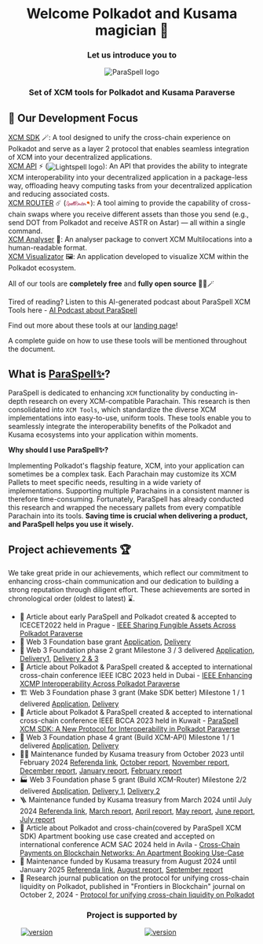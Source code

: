 <h1 align="center">
Welcome Polkadot and Kusama magician 👋
</h1>

<h3 align="center">
Let us introduce you to 
</h3>

<p align="center">
<img width="400" alt="ParaSpell logo" src="https://user-images.githubusercontent.com/55763425/251588903-bcf72b05-bdf7-46d8-b804-16b0e3236792.png">
</p>

<h3 align="center">
Set of XCM tools for Polkadot and Kusama Paraverse
</h3>

## 🧰 Our Development Focus
<ul style="list-style-type: none; padding: 0;">
  <li>
    <a href="https://github.com/paraspell/xcm-tools/tree/main/packages/sdk">XCM SDK</a> 🪄: A tool designed to unify the cross-chain experience on Polkadot and serve as a layer 2 protocol that enables seamless integration of XCM into your decentralized applications.
  </li>
  <li>
    <a href="https://github.com/paraspell/xcm-tools/tree/main/apps/xcm-api">XCM API</a> ⚡️ (<img width="50" alt="Lightspell logo" src="https://user-images.githubusercontent.com/55763425/251588168-4855abc3-445a-4207-9a65-e891975be62c.png" style="display: inline; vertical-align: middle; ">): An API that provides the ability to integrate XCM interoperability into your decentralized application in a package-less way, offloading heavy computing tasks from your decentralized application and reducing associated costs.
  </li>
  <li>
    <a href="https://github.com/paraspell/xcm-tools/tree/main/packages/xcm-router">XCM ROUTER</a> ☄️ (<img width="50" alt="Spellrouter logo" src="https://raw.githubusercontent.com/paraspell/presskit/refs/heads/main/logos_spellrouter/Full%20name.png" style="display: inline; vertical-align: middle;">): A tool aiming to provide the capability of cross-chain swaps where you receive different assets than those you send (e.g., send DOT from Polkadot and receive ASTR on Astar) — all within a single command.
  </li>
  <li>
    <a href="https://github.com/paraspell/xcm-tools/tree/main/packages/xcm-analyser">XCM Analyser</a> 🔎: An analyser package to convert XCM Multilocations into a human-readable format.
  </li>
  <li>
    <a href="https://github.com/paraspell/xcm-tools/tree/main/apps/visualizator-fe">XCM Visualizator</a> 🖼️: An application developed to visualize XCM within the Polkadot ecosystem.
  </li>
</ul>

All of our tools are **completely free** and **fully open source** 🧙‍♂️🪄

Tired of reading? Listen to this AI-generated podcast about ParaSpell XCM Tools here - [AI Podcast about ParaSpell](https://notebooklm.google.com/notebook/4707adaa-0abf-417d-b48f-0f387e3625d3/audio)

Find out more about these tools at our [landing page](https://paraspell.xyz)!

A complete guide on how to use these tools will be mentioned throughout the document.

## What is [ParaSpell✨](https://paraspell.xyz)?

ParaSpell is dedicated to enhancing `XCM` functionality by conducting in-depth research on every XCM-compatible Parachain. This research is then consolidated into `XCM Tools`, which standardize the diverse XCM implementations into easy-to-use, uniform tools. These tools enable you to seamlessly integrate the interoperability benefits of the Polkadot and Kusama ecosystems into your application within moments.

**Why should I use ParaSpell✨?**

Implementing Polkadot's flagship feature, XCM, into your application can sometimes be a complex task. Each Parachain may customize its XCM Pallets to meet specific needs, resulting in a wide variety of implementations. Supporting multiple Parachains in a consistent manner is therefore time-consuming. Fortunately, ParaSpell has already conducted this research and wrapped the necessary pallets from every compatible Parachain into its tools. **Saving time is crucial when delivering a product, and ParaSpell helps you use it wisely.**

## Project achievements 🏆

We take great pride in our achievements, which reflect our commitment to enhancing cross-chain communication and our dedication to building a strong reputation through diligent effort. These achievements are sorted in chronological order (oldest to latest) ⌛️.

- 📙 Article about early ParaSpell and Polkadot created & accepted to ICECET2022 held in Prague - [IEEE Sharing Fungible Assets Across Polkadot Paraverse](https://ieeexplore.ieee.org/document/9872938/)
- 🎈 Web 3 Foundation base grant [Application](https://github.com/w3f/Grants-Program/pull/1118), [Delivery](https://github.com/w3f/Grant-Milestone-Delivery/pull/584)
- 🔭 Web 3 Foundation phase 2 grant Milestone 3 / 3 delivered [Application](https://github.com/w3f/Grants-Program/pull/1245), [Delivery1](https://github.com/w3f/Grant-Milestone-Delivery/pull/670), [Delivery 2 & 3](https://github.com/w3f/Grant-Milestone-Delivery/pull/715) 
- 📕  Article about Polkadot & ParaSpell created & accepted to international cross-chain conference IEEE ICBC 2023 held in Dubai - [IEEE Enhancing XCMP Interoperability Across Polkadot Paraverse](https://ieeexplore.ieee.org/document/10174872)
- 🏗️ Web 3  Foundation phase 3 grant (Make SDK better) Milestone 1 / 1 delivered [Application](https://github.com/w3f/Grants-Program/pull/1589), [Delivery](https://github.com/w3f/Grant-Milestone-Delivery/pull/836)
- 📘 Article about Polkadot & ParaSpell created & accepted to international cross-chain conference IEEE BCCA 2023 held in Kuwait - [ParaSpell XCM SDK: A New Protocol for Interoperability in Polkadot Paraverse](https://ieeexplore.ieee.org/document/10338906)
- 🚀 Web 3 Foundation phase 4 grant (Build XCM-API) Milestone 1 / 1 delivered [Application](https://github.com/w3f/Grants-Program/pull/1817), [Delivery](https://github.com/w3f/Grant-Milestone-Delivery/pull/972)
- 👷‍♂️ Maintenance funded by Kusama treasury from October 2023 until February 2024 [Referenda link](https://kusama.polkassembly.io/referenda/277), [October report](https://docs.google.com/document/d/1Rb6bfs81AWToxt9GOe5vuIuCRlWVSHvxrmmOiOqH4K8/edit), [November report](https://docs.google.com/document/d/1NTVf0S5AD3wIa669mtEBK5up4FQCTcaVMBnkwgzHVGg/edit?usp=sharing), [December report](https://docs.google.com/document/d/1zgADoI0327V8VdMEvz19k2JqmgpSCJz0mHLB15c3gbE/edit?usp=sharing), [January report](https://docs.google.com/document/d/1RSqI2pbVrtRhbDB_s1BX3TEudDj3f3KLNAyPGD1U8RU/edit?usp=sharing), [February report](https://docs.google.com/document/d/1rD0pZ9tpFEkpHYeKskaQ_WGt_Z4BXgv7XGDI73moLGY/edit?usp=sharing)
- 🏭 Web 3 Foundation phase 5 grant (Build XCM-Router) Milestone 2/2 delivered [Application](https://github.com/w3f/Grants-Program/pull/2057), [Delivery 1](https://github.com/w3f/Grant-Milestone-Delivery/pull/1081), [Delivery 2](https://github.com/w3f/Grant-Milestone-Delivery/pull/1087)
- 🪜 Maintenance funded by Kusama treasury from March 2024 until July 2024 [Referenda link](https://kusama.polkassembly.io/referenda/344 ), [March report](https://docs.google.com/document/d/1AAukuZ-H2ecb1kahwO5beMHL5dKo74OC5JA-przJgqA/edit?usp=sharing), [April report](https://docs.google.com/document/d/15cRKcqdNAJFhpfon4brvIKpaJoomnFIET2eI9AgYlIo/edit?usp=sharing), [May report](https://docs.google.com/document/d/1I5mKA_t7uLW7I2ujF8JagfpYA2s97ADUZKDdv9ITnJE/edit?usp=sharing), [June report](https://docs.google.com/document/d/1vy696HHpgiFVn3Xr4eP40NGg-PY5S05aP-yZZEMHI2U/edit?usp=sharing), [July report](https://docs.google.com/document/d/17_6JjysvPLbiZiD7gvKdH_hAyWHpTmEiEX9ytQoSAII/edit?usp=sharing)
- 📗 Article about Polkadot and cross-chain(covered by ParaSpell XCM SDK) Apartment booking use case created and accepted on international conference ACM SAC 2024 held in Avila - [Cross-Chain Payments on Blockchain Networks: An Apartment Booking Use-Case](https://dl.acm.org/doi/10.1145/3605098.3636137)
- 🧱 Maintenance funded by Kusama treasury from August 2024 until January 2025 [Referenda link](https://kusama.polkassembly.io/referenda/417), [August report](https://docs.google.com/document/d/1yaNIXZOPTSaMGTqahvcEt7gAqlSqsIVCydvkf7T1dbQ/edit?usp=sharing), [September report](https://docs.google.com/document/d/1KRzXq9jB5WamLcgjVUtjI80SC2RC6PnB0SFEjyrAZdw/edit?usp=sharing)
- 📝 Research journal publication on the protocol for unifying cross-chain liquidity on Polkadot, published in "Frontiers in Blockchain" journal on October 2, 2024 - [Protocol for unifying cross-chain liquidity on Polkadot](https://www.frontiersin.org/journals/blockchain/articles/10.3389/fbloc.2024.1413840/full)

<div>
  <h3 align="center">
    Project is supported by
  </h3>
  <p style="display: flex; justify-content: center; flex-wrap: wrap; margin: 0;">
    <a href="https://github.com/w3f/Grants-Program/pull/1245" style="flex: 1 1 200px; display: flex; justify-content: center;">
      <img width="200" alt="version" src="https://user-images.githubusercontent.com/55763425/211145923-f7ee2a57-3e63-4b7d-9674-2da9db46b2ee.png" style="max-width: 100%; height: auto;"/>
    </a>
    <a href="https://kusama.subsquare.io/referenda/417" style="flex: 1 1 200px; display: flex; justify-content: center;">
      <img width="200" alt="version" src="https://github.com/paraspell/xcm-sdk/assets/55763425/9ed74ebe-9b29-4efd-8e3e-7467ac4caed6" style="max-width: 100%; height: auto;"/>
    </a>
  </p>
</div>



